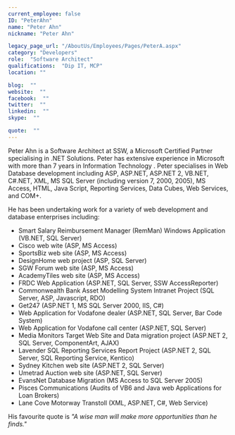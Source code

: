 ```yaml
---
current_employee: false
ID: "PeterAhn"
name: "Peter Ahn"
nickname: "Peter Ahn"

legacy_page_url: "/AboutUs/Employees/Pages/PeterA.aspx"
category: "Developers"
role:  "Software Architect"
qualifications:  "Dip IT, MCP"
location: ""

blog:  ""
website:  ""
facebook:  ""
twitter:  ""
linkedin:  ""
skype:  ""

quote:  ""
---
```


Peter Ahn is a Software Architect at SSW, a Microsoft Certified Partner specialising in .NET Solutions. Peter has extensive experience in Microsoft with more than 7 years in Information Technology . Peter specialises in Web Database development including ASP, ASP.NET, ASP.NET 2, VB.NET, C#.NET, XML, MS SQL Server (including version 7, 2000, 2005), MS Access, HTML, Java Script, Reporting Services, Data Cubes, Web Services, and COM+.

He has been undertaking work for a variety of web development and database enterprises including:

*   Smart Salary Reimbursement Manager (RemMan) Windows Application (VB.NET, SQL Server)
*   Cisco web wite (ASP, MS Access)
*   SportsBiz web site (ASP, MS Access)
*   DesignHome web project (ASP, SQL Server)
*   SGW Forum web site (ASP, MS Access)
*   AcademyTiles web site (ASP, MS Access)
*   FRDC Web Application (ASP.NET, SQL Server, SSW AccessReporter)
*   Commonwealth Bank Asset Modelling System Intranet Project (SQL Server, ASP, Javascript, RDO)
*   Get247 (ASP.NET 1, MS SQL Server 2000, IIS, C#)
*   Web Application for Vodafone dealer (ASP.NET, SQL Server, Bar Code System)
*   Web Application for Vodafone call center (ASP.NET, SQL Server)
*   Media Monitors Target Web Site and Data migration project (ASP.NET 2, SQL Server, ComponentArt, AJAX)
*   Lavender SQL Reporting Services Report Project (ASP.NET 2, SQL Server, SQL Reporting Service, Kentico)
*   Sydney Kitchen web site (ASP.NET 2, SQL Server)
*   Umetrad Auction web site (ASP.NET, SQL Server)
*   EvansNet Database Migration (MS Access to SQL Server 2005)
*   Pisces Communications (Audits of VB6 and Java web Applications for Loan Brokers)
*   Lane Cove Motorway Transtoll (XML, ASP.NET, C#, Web Service)


His favourite quote is *"A wise man will make more opportunities than he finds."*